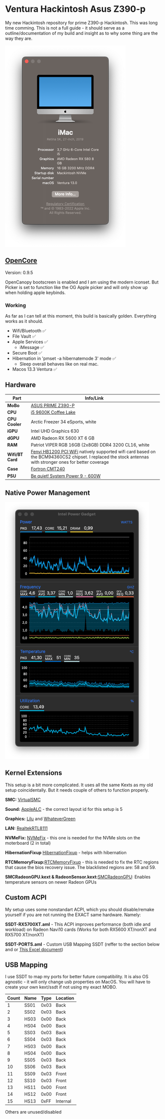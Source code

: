 # Ventura Hackintosh Asus Z390-p

My new Hackintosh repository for prime Z390-p Hackintosh. This was long time comming. This is not a full guide - it should serve as a outline/documentation of my build and insight as to why some thing are the way they are.

![SysInfo](https://github.com/DMNerd/Hackintosh/blob/main/Extra/Screenshots/Info.png)

## [OpenCore](https://github.com/acidanthera/OpenCorePkg/releases)

Version: 0.9.5

OpenCanopy bootscreen is enabled and I am using the modern iconset. But Picker is set to function like the OG Apple picker and will only show up when holding apple keybinds.

### Working

As far as I can tell at this moment, this build is basically golden. Everything works as it should.

* Wifi/Bluetooth ✅
* File Vault ✅
* Apple Services ✅
  * iMessage  ✅
* Secure Boot ✅
* Hibernation in 'pmset -a hibernatemode 3' mode ✅
  * Sleep overall behaves like on real mac.
* Macos 13.3 Ventura ✅

## Hardware

| Part                | Info/Link                                                                                                                                                                                                                                            |
|---------------------|------------------------------------------------------------------------------------------------------------------------------------------------------------------------------------------------------------------------------------------------------|
| **MoBo**            | [ASUS PRIME Z390-P](<https://www.asus.com/Motherboards-Components/Motherboards/All-series/PRIME-Z390-P/>)                                                                                                                                            |
| **CPU**             | [i5 9600K Coffee Lake](<https://ark.intel.com/content/www/us/en/ark/products/134896/intel-core-i5-9600k-processor-9m-cache-up-to-4-60-ghz.html>)                                                                                                     |
| **CPU Cooler**      | Arctic Freezer 34 eSports, white                                                                                                                                                                                                                     |
| **iGPU**            | Intel UHD Graphics 630                                                                                                                                                                                                                               |
| **dGPU**            | AMD Radeon RX 5600 XT 6 GB                                                                                                                                                                                                                           |
| **RAM**             | Patriot VIPER RGB 16GB (2x8GB) DDR4 3200 CL16, white                                                                                                                                                                                                 |
| **Wifi/BT Card**    | [Fenvi HB1200 PCI WiFi](<https://www.aliexpress.com/item/33034394024.html?spm=a2g0s.9042311.0.0.69f64c4dVPLsGp>) natively supported wifi card based on the BCM94360CS2 chipset. I replaced the stock antennas with stronger ones for better coverage |
| **Case**            | [Fortron CMT240](<https://www.fsp-europe.com/cmt240/>)                                                                                                                                                                                               |
| **PSU**             | [Be quiet! System Power 9 - 600W](<https://www.bequiet.com/en/powersupply/1279>)                                                                                                                                                                     |

## Native Power Management

![PM](https://github.com/DMNerd/Hackintosh/blob/main/Extra/Screenshots/pm.png)

## Kernel Extensions

This setup is a bit more complicated. It uses all the same Kexts as my old setup coincidentally. But it needs couple of others to function properly.

**SMC:** [VirtualSMC](<https://github.com/acidanthera/VirtualSMC/releases>)

**Sound:** [AppleALC](<https://github.com/acidanthera/applealc/releases>) - the correct layout id for this setup is 5

**Graphics:** [Lilu](<https://github.com/acidanthera/lilu/releases>) and [WhateverGreen](<https://github.com/acidanthera/whatevergreen/releases>)

**LAN:** [RealtekRTL8111](<https://github.com/Mieze/RTL8111_driver_for_OS_X>)

**NVMeFix:** [NVMeFix](<https://github.com/acidanthera/NVMeFix/releases>) - this one is needed for the NVMe slots on the moterboard (2 in total)

**HibernationFixup** [HibernationFixup](<https://github.com/acidanthera/HibernationFixup/releases>) - helps with hibernation

**RTCMemoryFixup:**[RTCMemoryFixup](<https://github.com/acidanthera/RTCMemoryFixup/releases/tag/1.0.7>) - this is needed to fix the RTC regions that cause the bios recovery issue. The blacklisted regions are: 58 and 59.

**SMCRadeonGPU.kext & RadeonSensor.kext:**[SMCRadeonGPU](<https://github.com/aluveitie/RadeonSensor>): Enables temperature sensors on newer Radeon GPUs

## Custom ACPI

My setup uses some nonstandart ACPI, which you should disable/remake yourself if you are not running the EXACT same hardware. Namely:

**SSDT-RX5700XT.aml** - This ACPI improves performance (both idle and workload) on Radeon Navi10 cards (Works for both RX5600 XT/nonXT and RX5700 XT/nonXT)

**SSDT-PORTS.aml** - Custom USB Mapping SSDT (reffer to the section below and or [This Excel document](<https://github.com/DMNerd/Hackintosh/blob/main/Extra/USBMAP.xlsx>))

## USB Mapping

I use SSDT to map my ports for better future compatibility. It is also OS agnostic - it will only change usb properties on MacOS. You will have to create your own kext/ssdt if not using my exact MOBO.

| Count | Name | Type | Location |
|-------|------|------|----------|
| 1     | SS01 | 0x03 | Back     |
| 2     | SS02 | 0x03 | Back     |
| 3     | HS03 | 0x00 | Back     |
| 4     | HS04 | 0x00 | Back     |
| 5     | SS03 | 0x03 | Back     |
| 6     | SS04 | 0x03 | Back     |
| 7     | HS03 | 0x00 | Back     |
| 8     | HS04 | 0x00 | Back     |
| 9     | SS05 | 0x03 | Back     |
| 10    | SS06 | 0x03 | Back     |
| 11    | SS09 | 0x03 | Front    |
| 12    | SS10 | 0x03 | Front    |
| 13    | HS11 | 0x00 | Front    |
| 14    | HS12 | 0x00 | Front    |
| 15    | HS13 | 0xFF | Internal |

Others are unused/disabled
